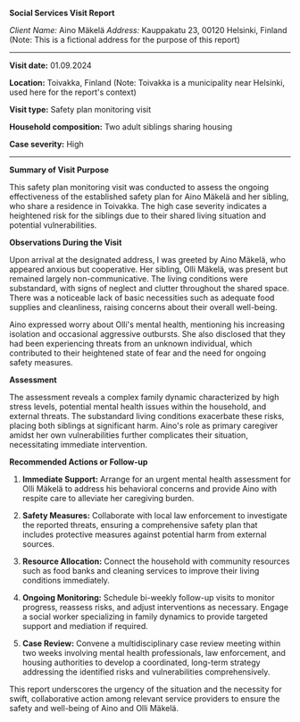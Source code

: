 **Social Services Visit Report**

*Client Name:* Aino Mäkelä
*Address:* Kauppakatu 23, 00120 Helsinki, Finland (Note: This is a fictional address for the purpose of this report)

---

**Visit date:** 01.09.2024

**Location:** Toivakka, Finland (Note: Toivakka is a municipality near Helsinki, used here for the report's context)

**Visit type:** Safety plan monitoring visit

**Household composition:** Two adult siblings sharing housing

**Case severity:** High

---

**Summary of Visit Purpose**

This safety plan monitoring visit was conducted to assess the ongoing effectiveness of the established safety plan for Aino Mäkelä and her sibling, who share a residence in Toivakka. The high case severity indicates a heightened risk for the siblings due to their shared living situation and potential vulnerabilities.

**Observations During the Visit**

Upon arrival at the designated address, I was greeted by Aino Mäkelä, who appeared anxious but cooperative. Her sibling, Olli Mäkelä, was present but remained largely non-communicative. The living conditions were substandard, with signs of neglect and clutter throughout the shared space. There was a noticeable lack of basic necessities such as adequate food supplies and cleanliness, raising concerns about their overall well-being.

Aino expressed worry about Olli's mental health, mentioning his increasing isolation and occasional aggressive outbursts. She also disclosed that they had been experiencing threats from an unknown individual, which contributed to their heightened state of fear and the need for ongoing safety measures.

**Assessment**

The assessment reveals a complex family dynamic characterized by high stress levels, potential mental health issues within the household, and external threats. The substandard living conditions exacerbate these risks, placing both siblings at significant harm. Aino's role as primary caregiver amidst her own vulnerabilities further complicates their situation, necessitating immediate intervention.

**Recommended Actions or Follow-up**

1. **Immediate Support:** Arrange for an urgent mental health assessment for Olli Mäkelä to address his behavioral concerns and provide Aino with respite care to alleviate her caregiving burden.
   
2. **Safety Measures:** Collaborate with local law enforcement to investigate the reported threats, ensuring a comprehensive safety plan that includes protective measures against potential harm from external sources.

3. **Resource Allocation:** Connect the household with community resources such as food banks and cleaning services to improve their living conditions immediately.

4. **Ongoing Monitoring:** Schedule bi-weekly follow-up visits to monitor progress, reassess risks, and adjust interventions as necessary. Engage a social worker specializing in family dynamics to provide targeted support and mediation if required.

5. **Case Review:** Convene a multidisciplinary case review meeting within two weeks involving mental health professionals, law enforcement, and housing authorities to develop a coordinated, long-term strategy addressing the identified risks and vulnerabilities comprehensively.

This report underscores the urgency of the situation and the necessity for swift, collaborative action among relevant service providers to ensure the safety and well-being of Aino and Olli Mäkelä.